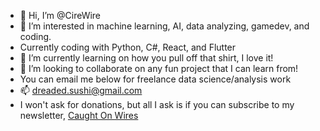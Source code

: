 - 👋 Hi, I’m @CireWire
- 👀 I’m interested in machine learning, AI, data analyzing, gamedev, and coding.
- Currently coding with Python, C#, React, and Flutter
- 🌱 I’m currently learning on how you pull off that shirt, I love it!
- 💞️ I’m looking to collaborate on any fun project that I can learn from!
- You can email me below for freelance data science/analysis work
- 📫 dreaded.sushi@gmail.com
- I won't ask for donations, but all I ask is if you can subscribe to my newsletter, [Caught On Wires](https://www.caughtonwires.substack.com)

<!---
CireWire/CireWire is a ✨ special ✨ repository because its `README.md` (this file) appears on your GitHub profile.
You can click the Preview link to take a look at your changes.
--->
